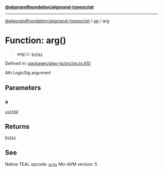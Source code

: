 [**@algorandfoundation/algorand-typescript**](../../../README.md)

***

[@algorandfoundation/algorand-typescript](../../../README.md) / [op](../README.md) / arg

# Function: arg()

> **arg**(`a`): [`bytes`](../../../type-aliases/bytes.md)

Defined in: [packages/algo-ts/src/op.ts:410](https://github.com/algorandfoundation/puya-ts/blob/main/packages/algo-ts/src/op.ts#L410)

Ath LogicSig argument

## Parameters

### a

[`uint64`](../../../type-aliases/uint64.md)

## Returns

[`bytes`](../../../type-aliases/bytes.md)

## See

Native TEAL opcode: [`args`](https://developer.algorand.org/docs/get-details/dapps/avm/teal/opcodes/v10/#args)
Min AVM version: 5
